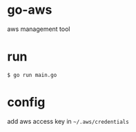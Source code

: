 # go-aws

aws management tool

# run

`$ go run main.go`

# config
add aws access key in `~/.aws/credentials`